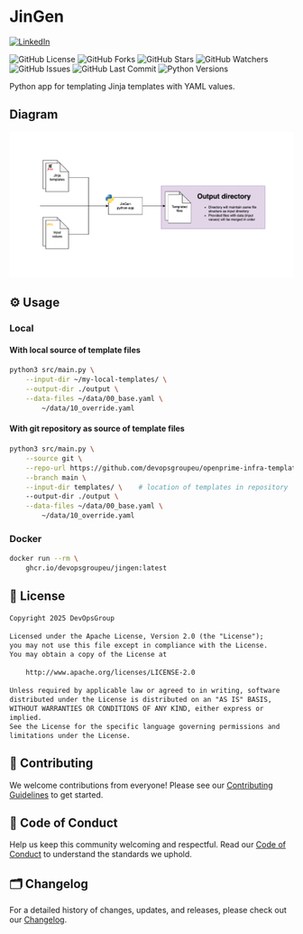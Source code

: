# JinGen

[![LinkedIn](https://img.shields.io/badge/linkedin-%230077B5.svg?style=for-the-badge&logo=linkedin&logoColor=white)](https://www.linkedin.com/company/devopsgroup8/)

![GitHub License](https://img.shields.io/github/license/devopsgroupeu/JinGen)
![GitHub Forks](https://img.shields.io/github/forks/devopsgroupeu/JinGen)
![GitHub Stars](https://img.shields.io/github/stars/devopsgroupeu/JinGen)
![GitHub Watchers](https://img.shields.io/github/watchers/devopsgroupeu/JinGen)
![GitHub Issues](https://img.shields.io/github/issues/devopsgroupeu/JinGen)
![GitHub Last Commit](https://img.shields.io/github/last-commit/devopsgroupeu/JinGen)
![Python Versions](https://img.shields.io/pypi/pyversions/jingen)

Python app for templating Jinja templates with YAML values.

## Diagram

![JinGen diagram](./docs/img/jingen.svg "JinGen Diagram")

## ⚙️ Usage

### Local

#### With local source of template files

```sh
python3 src/main.py \
    --input-dir ~/my-local-templates/ \
    --output-dir ./output \
    --data-files ~/data/00_base.yaml \
        ~/data/10_override.yaml
```

#### With git repository as source of template files

```sh
python3 src/main.py \
    --source git \
    --repo-url https://github.com/devopsgroupeu/openprime-infra-templates.git \
    --branch main \
    --input-dir templates/ \    # location of templates in repository
    --output-dir ./output \
    --data-files ~/data/00_base.yaml \
        ~/data/10_override.yaml
```

### Docker

```sh
docker run --rm \
    ghcr.io/devopsgroupeu/jingen:latest
```

## 📜 License

```
Copyright 2025 DevOpsGroup

Licensed under the Apache License, Version 2.0 (the "License");
you may not use this file except in compliance with the License.
You may obtain a copy of the License at

    http://www.apache.org/licenses/LICENSE-2.0

Unless required by applicable law or agreed to in writing, software
distributed under the License is distributed on an "AS IS" BASIS,
WITHOUT WARRANTIES OR CONDITIONS OF ANY KIND, either express or implied.
See the License for the specific language governing permissions and
limitations under the License.
```

## 🤝 Contributing

We welcome contributions from everyone!
Please see our [Contributing Guidelines](CONTRIBUTING.md) to get started.

## 📜 Code of Conduct

Help us keep this community welcoming and respectful.
Read our [Code of Conduct](CODE_OF_CONDUCT.md) to understand the standards we uphold.

## 🗂️ Changelog

For a detailed history of changes, updates, and releases, please check out our [Changelog](CHANGELOG.md).
